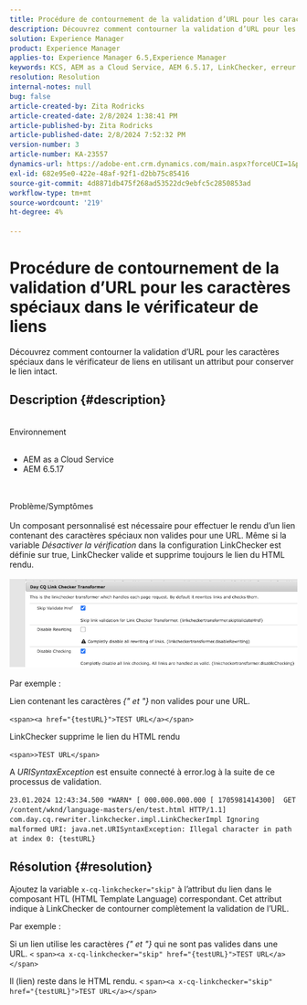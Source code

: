 ```yaml
---
title: Procédure de contournement de la validation d’URL pour les caractères spéciaux dans le vérificateur de liens
description: Découvrez comment contourner la validation d’URL pour les caractères spéciaux dans LinkChecker afin de conserver le lien intact.
solution: Experience Manager
product: Experience Manager
applies-to: Experience Manager 6.5,Experience Manager
keywords: KCS, AEM as a Cloud Service, AEM 6.5.17, LinkChecker, erreur de validation d’URL
resolution: Resolution
internal-notes: null
bug: false
article-created-by: Zita Rodricks
article-created-date: 2/8/2024 1:38:41 PM
article-published-by: Zita Rodricks
article-published-date: 2/8/2024 7:52:32 PM
version-number: 3
article-number: KA-23557
dynamics-url: https://adobe-ent.crm.dynamics.com/main.aspx?forceUCI=1&pagetype=entityrecord&etn=knowledgearticle&id=c902f258-87c6-ee11-9079-6045bd006149
exl-id: 682e95e0-422e-48af-92f1-d2bb75c85416
source-git-commit: 4d8871db475f268ad53522dc9ebfc5c2850853ad
workflow-type: tm+mt
source-wordcount: '219'
ht-degree: 4%

---
```


# Procédure de contournement de la validation d’URL pour les caractères spéciaux dans le vérificateur de liens


Découvrez comment contourner la validation d’URL pour les caractères spéciaux dans le vérificateur de liens en utilisant un attribut pour conserver le lien intact.

## Description {#description}

<br>Environnement<br><br>
- AEM as a Cloud Service
- AEM 6.5.17

<br><br>Problème/Symptômes<br><br>
Un composant personnalisé est nécessaire pour effectuer le rendu d’un lien contenant des caractères spéciaux non valides pour une URL. Même si la variable *Désactiver la vérification* dans la configuration LinkChecker est définie sur true, LinkChecker valide et supprime toujours le lien du HTML rendu.
<br><br>![](assets/___d202f258-87c6-ee11-9079-6045bd006149___.png)<br><br>
Par exemple :

Lien contenant les caractères<b> </b>*{&quot; et &quot;}<b>* </b>non valides pour une URL.

`<span><a href="{testURL}">TEST URL</a></span>`

LinkChecker supprime le lien du HTML rendu

`<span>>TEST URL</span>`

A *URISyntaxException* est ensuite connecté à error.log à la suite de ce processus de validation.

`23.01.2024 12:43:34.500 *WARN* [ 000.000.000.000 [ 1705981414300]  GET /content/wknd/language-masters/en/test.html HTTP/1.1]  com.day.cq.rewriter.linkchecker.impl.LinkCheckerImpl Ignoring malformed URI: java.net.URISyntaxException: Illegal character in path at index 0: {testURL}`


## Résolution {#resolution}


Ajoutez la variable `x-cq-linkchecker="skip"` à l’attribut du lien dans le composant HTL (HTML Template Language) correspondant. Cet attribut indique à LinkChecker de contourner complètement la validation de l’URL.

Par exemple :

Si un lien utilise les caractères *{&quot; et &quot;}* qui ne sont pas valides dans une URL.
`<`  `span><a x-cq-linkchecker="skip" href="{testURL}">TEST URL</a></span>`

Il (lien) reste dans le HTML rendu.
`<` `span><a x-cq-linkchecker="skip" href="{testURL}">TEST URL</a></span>`

